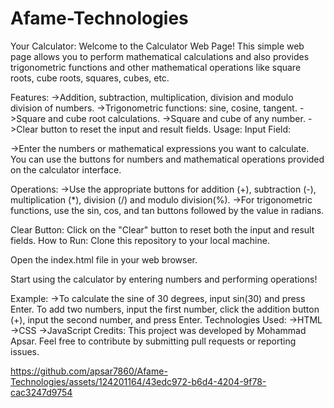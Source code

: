 # Afame-Technologies
Your Calculator:
Welcome to the Calculator Web Page! This simple web page allows you to perform mathematical calculations and also provides trigonometric functions and other mathematical operations like square roots, cube roots, squares, cubes, etc.

Features:
->Addition, subtraction, multiplication, division and modulo division of numbers.
->Trigonometric functions: sine, cosine, tangent.
->Square and cube root calculations.
->Square and cube of any number.
->Clear button to reset the input and result fields.
Usage:
Input Field:

->Enter the numbers or mathematical expressions you want to calculate.
  You can use the buttons for numbers and mathematical operations provided on the calculator interface.
  
Operations:
->Use the appropriate buttons for addition (+), subtraction (-), multiplication (*), division (/) and modulo division(%).
->For trigonometric functions, use the sin, cos, and tan buttons followed by the value in radians.

Clear Button:
Click on the "Clear" button to reset both the input and result fields.
How to Run:
Clone this repository to your local machine.

Open the index.html file in your web browser.

Start using the calculator by entering numbers and performing operations!

Example:
->To calculate the sine of 30 degrees, input sin(30) and press Enter.
  To add two numbers, input the first number, click the addition button (+), input the second number, and press Enter.
Technologies Used:
->HTML
->CSS
->JavaScript
Credits:
This project was developed by Mohammad Apsar. Feel free to contribute by submitting pull requests or reporting issues.

https://github.com/apsar7860/Afame-Technologies/assets/124201164/43edc972-b6d4-4204-9f78-cac3247d9754

